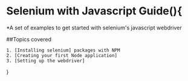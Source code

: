 # Selenium with Javascript Guide(){

*A set of examples to get started with selenium's javascript webdriver


##Topics covered

    1. [Installing selenium] packages with NPM
    2. [Creating your first Node application]
    3. [Setting up the webdriver]

}